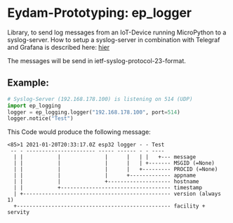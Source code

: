 # Eydam-Prototyping: ep_logger

Library, to send log messages from an IoT-Device running MicroPython to a syslog-server. How to setup a syslog-server in combination with Telegraf and Grafana is described here: [hier](https://www.eydam-prototyping.com/en/2021/01/17/log-eintraege-besser-nutzen-mit-rsyslog-den-esp32-ueberwachen/)

The messages will be send in ietf-syslog-protocol-23-format.

## Example:

```python
# Syslog-Server (192.168.178.100) is listening on 514 (UDP)
import ep_logging
logger = ep_logging.logger("192.168.178.100", port=514)
logger.notice("Test")
```

This Code would produce the following message:

```
<85>1 2021-01-20T20:33:17.0Z esp32 logger - - Test
 -- - ---------------------- ----- ------ - - ----
  | |           |              |      |   | |   +--- message
  | |           |              |      |   | +------- MSGID (=None)
  | |           |              |      |   +--------- PROCID (=None)
  | |           |              |      +------------- appname
  | |           |              +-------------------- hostname
  | |           +----------------------------------- timestamp
  | +----------------------------------------------- version (always 1)
  +------------------------------------------------- facility + servity
```